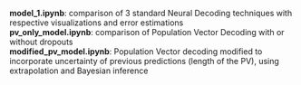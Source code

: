 **model_1.ipynb**: comparison of 3 standard Neural Decoding techniques with respective visualizations and error estimations<br>
**pv_only_model.ipynb**: comparison of Population Vector Decoding with or without dropouts <br>
**modified_pv_model.ipynb**: Population Vector decoding modified to incorporate uncertainty of previous predictions (length of the PV), using extrapolation and Bayesian inference
